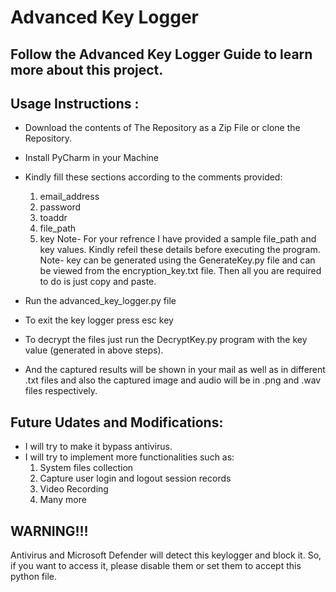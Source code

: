 # Advanced Key Logger

## Follow the Advanced Key Logger Guide to learn more about this project.

## Usage Instructions :

- Download the contents of The Repository as a Zip File or clone the Repository.

- Install PyCharm in your Machine

- Kindly fill these sections according to the comments provided:
    1. email_address
    2. password
    3. toaddr
    4. file_path
    5. key
Note- For your refrence I have provided a sample file_path and key values. Kindly refeil these details before executing the program.
Note- key can be generated using the GenerateKey.py file and can be viewed from the encryption_key.txt file. Then all you are required to do is just copy and paste.

- Run the advanced_key_logger.py file

- To exit the key logger press esc key

- To decrypt the files just run the DecryptKey.py program with the key value (generated in above steps).

- And the captured results will be shown in your mail as well as in different .txt files and also the captured image and audio will be in .png and .wav files respectively.

## Future Udates and Modifications:
- I will try to make it bypass antivirus.
- I will try to implement more functionalities such as:
  1. System files collection
  2. Capture user login and logout session records
  3. Video Recording
  4. Many more

## WARNING!!!

Antivirus and Microsoft Defender will detect this keylogger and block it. So, if you want to access it, please disable them or set them to accept this python file.
